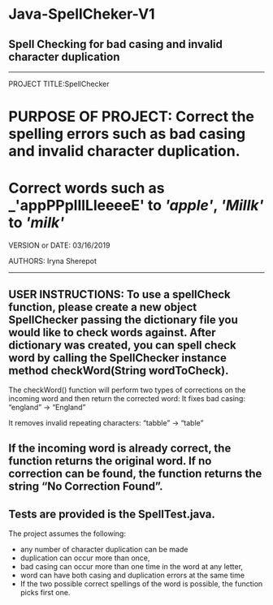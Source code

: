 # Java-SpellCheker-V1

## Spell Checking for bad casing and invalid character duplication ##


----------------------------------------------------------------------------------------------------------
PROJECT TITLE:SpellChecker

# PURPOSE OF PROJECT: Correct the spelling errors such as bad casing and invalid character duplication.
# Correct words such as _'appPPplllLleeeeE' to _'apple'_, _'Millk'_ to _'milk'_ # 

VERSION or DATE: 03/16/2019

AUTHORS: Iryna Sherepot

-----------------------------------------------------------------------------------------------------------
USER INSTRUCTIONS: To use a spellCheck function, please create a new object SpellChecker passing the dictionary file you would like to check words against.
After dictionary was created, you can spell check word by calling the SpellChecker instance method checkWord(String wordToCheck).
-----------------------------------------------------------------------------------------
The checkWord() function will  perform two types of corrections on the incoming word and then return the corrected word:
It fixes bad casing:
“england” → “England”

It removes invalid repeating characters:
“tabble” → “table”

If the incoming word is already correct, the function returns the original word.
If no correction can be found, the function returns the string “No Correction Found”.
-----------------------------------------------------------------------------------------
Tests are provided is the  SpellTest.java. 
-----------------------------------------------------------------------------------------
The project assumes the following:
- any number of character duplication can be made
- duplication can occur more than once, 
- bad casing can occur more than one time in the word at any letter, 
- word can have both casing and duplication errors at the same time
- If the two possible correct spellings of the word is possible, the function picks first one.


